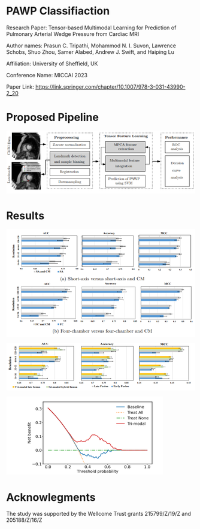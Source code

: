 # PAWP Classifiaction
Research Paper: Tensor-based Multimodal Learning for Prediction of Pulmonary Arterial Wedge Pressure from Cardiac MRI

Author names: Prasun C. Tripathi, Mohammod N. I. Suvon, Lawrence Schobs, Shuo Zhou, Samer Alabed, Andrew J. Swift, and Haiping Lu

Affiliation: University of Sheffield, UK

Conference Name: MICCAI 2023

Paper Link: https://link.springer.com/chapter/10.1007/978-3-031-43990-2_20 

# Proposed Pipeline
![](images/i1.PNG)

# Results
![](images/i2.PNG)

![](images/i3.PNG)

![](images/i4.PNG)

# Acknowlegments
The study was supported by the Wellcome Trust grants 215799/Z/19/Z and 205188/Z/16/Z

